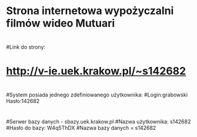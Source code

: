 # Strona internetowa wypożyczalni filmów wideo Mutuari
#
#Link do strony:
# http://v-ie.uek.krakow.pl/~s142682
#
#System posiada jednego zdefiniowanego użytkownika:
#Login:grabowski Hasło:142682
#
#Serwer bazy danych - sbazy.uek.krakow.pl
#Nazwa użytkownika: s142682
#Hasło do bazy: W4q5ThDX
#Nazwa bazy danych = s142682
